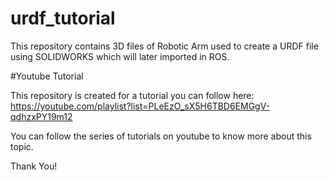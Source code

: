 # urdf_tutorial
This repository contains 3D files of Robotic Arm used to create a URDF file using SOLIDWORKS which will later imported in ROS.

#Youtube Tutorial

This repository is created for a tutorial you can follow here: https://youtube.com/playlist?list=PLeEzO_sX5H6TBD6EMGgV-qdhzxPY19m12

You can follow the series of tutorials on youtube to know more about this topic.

Thank You!
